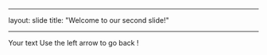 _ _ _
layout: slide
title: "Welcome to our second slide!"
_ _ _
Your text
Use the left arrow to go back !
